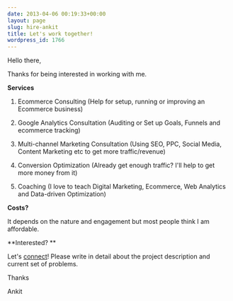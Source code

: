 ```yaml
---
date: 2013-04-06 00:19:33+00:00
layout: page
slug: hire-ankit
title: Let's work together!
wordpress_id: 1766
---
```


Hello there,

Thanks for being interested in working with me.

**Services**

1. Ecommerce Consulting (Help for setup, running or improving an Ecommerce business)

2. Google Analytics Consultation (Auditing or Set up Goals, Funnels and ecommerce tracking)

3. Multi-channel Marketing Consultation (Using SEO, PPC, Social Media, Content Marketing etc to get more traffic/revenue)
	
4. Conversion Optimization (Already get enough traffic? I'll help to get more money from it)

5. Coaching (I love to teach Digital Marketing, Ecommerce, Web Analytics and Data-driven Optimization)


**Costs?**

It depends on the nature and engagement but most people think I am affordable.

**Interested? **

Let's [connect](/contact/)! Please write in detail about the project description and current set of problems.

Thanks

Ankit